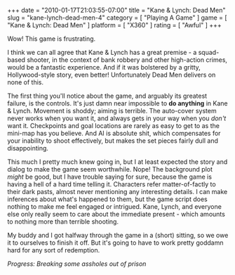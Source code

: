 +++
date = "2010-01-17T21:03:55-07:00"
title = "Kane & Lynch: Dead Men"
slug = "kane-lynch-dead-men-4"
category = [ "Playing A Game" ]
game = [ "Kane & Lynch: Dead Men" ]
platform = [ "X360" ]
rating = [ "Awful" ]
+++

Wow!  This game is frustrating.

I think we can all agree that Kane & Lynch has a great premise - a squad-based shooter, in the context of bank robbery and other high-action crimes, would be a fantastic experience.  And if it was bolstered by a gritty, Hollywood-style story, even better!  Unfortunately Dead Men delivers on none of this.

The first thing you'll notice about the game, and arguably its greatest failure, is the controls.  It's just damn near impossible to <b>do anything</b> in Kane & Lynch.  Movement is shoddy; aiming is terrible.  The auto-cover system never works when you want it, and always gets in your way when you <i>don't</i> want it.  Checkpoints and goal locations are rarely as easy to get to as the mini-map has you believe.  And AI is absolute shit, which compensates for your inability to shoot effectively, but makes the set pieces fairly dull and disappointing.

This much I pretty much knew going in, but I at least expected the story and dialog to make the game seem worthwhile.  Nope!  The background plot <i>might</i> be good, but I have trouble saying for sure, because the game is having a hell of a hard time telling it.  Characters refer matter-of-factly to their dark pasts, almost never mentioning any interesting details.  I can make inferences about what's happened to them, but the game script does nothing to make me feel engaged or intrigued.  Kane, Lynch, and everyone else only really seem to care about the immediate present - which amounts to nothing more than terrible shooting.

My buddy and I got halfway through the game in a (short) sitting, so we owe it to ourselves to finish it off.  But it's going to have to work pretty goddamn hard for any sort of redemption.

<i>Progress: Breaking some assholes out of prison</i>
